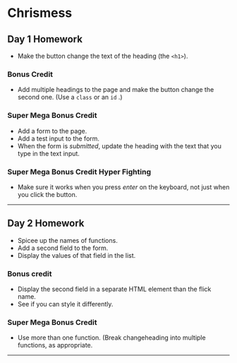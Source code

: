 # Chrismess

## Day 1 Homework

* Make the button change the text of the heading (the `<h1>`).

### Bonus Credit

* Add multiple headings to the page and make the button change the second one. (Use a `class` or an `id` .)

### Super Mega Bonus Credit

* Add a form to the page.
* Add a test input to the form.
* When the form is _submitted_, update the heading with the text that you type in the text input.

### Super Mega Bonus Credit Hyper Fighting

* Make sure it works when you press _enter_ on the keyboard, not just when you click the button.

--------------------------

## Day 2 Homework

* Spicee up the names of functions.
* Add a second field to the form.
* Display the values of that field in the list.

### Bonus credit

* Display the second field in a separate HTML element than the      flick name.
* See if you can style it differently.

### Super Mega Bonus Credit

* Use more than one function. (Break changeheading into multiple functions, as appropriate.

--------------------------

